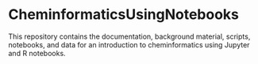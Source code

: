 # CheminformaticsUsingNotebooks
This repository contains the documentation, background material, scripts, notebooks, and data for an introduction to cheminformatics using Jupyter and R notebooks.

